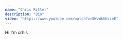```yaml
---
name: "Chris Ritter"
description: "Bio"
video: "https://www.youtube.com/watch?v=5WvWkUhszeE"
---
```


Hi I'm crhis